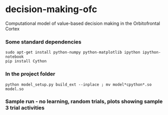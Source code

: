 # decision-making-ofc
Computational model of value-based decision making in the Orbitofrontal Cortex


### Some standard dependencies
```
sudo apt-get install python-numpy python-matplotlib ipython ipython-notebook
pip install Cython
```

### In the project folder
```
python model_setup.py build_ext --inplace ; mv model*cpython*.so model.so
```

### Sample run - no learning, random trials, plots showing sample 3 trial activities
